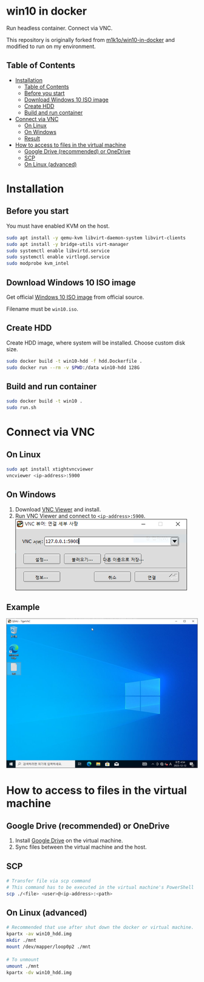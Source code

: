 # win10 in docker

Run headless container. Connect via VNC.

This repository is originally forked from [m1k1o/win10-in-docker](
	https://github.com/m1k1o/win10-in-docker) and modified to run on my environment.

## Table of Contents
- [Installation](#Installation)
	- [Table of Contents](#table-of-contents)
	- [Before you start](#before-you-start)
	- [Download Windows 10 ISO image](#download-windows-10-iso-image)
	- [Create HDD](#create-hdd)
	- [Build and run container](#build-and-run-container)
- [Connect via VNC](#connect-via-vnc)
	- [On Linux](#on-linux)
	- [On Windows](#on-windows)
	- [Result](#result)
- [How to access to files in the virtual machine](#how-to-access-to-files-in-the-virtual-machine)
	- [Google Drive (recommended) or OneDrive](#google-drive-recommended-or-onedrive)
	- [SCP](#scp)
	- [On Linux (advanced)](#on-linux-advanced)

# Installation

## Before you start

You must have enabled KVM on the host. 

```sh
sudo apt install -y qemu-kvm libvirt-daemon-system libvirt-clients 
sudo apt install -y bridge-utils virt-manager
sudo systemctl enable libvirtd.service
sudo systemctl enable virtlogd.service
sudo modprobe kvm_intel
```

## Download Windows 10 ISO image

Get official [Windows 10 ISO image](https://www.microsoft.com/en-us/software-download/windows10) from official source.

Filename must be `win10.iso`.

## Create HDD

Create HDD image, where system will be installed. Choose custom disk size.

```sh
sudo docker build -t win10-hdd -f hdd.Dockerfile .
sudo docker run --rm -v $PWD:/data win10-hdd 128G
```

## Build and run container

```sh
sudo docker build -t win10 .
sudo run.sh
```

# Connect via VNC
## On Linux

```sh
sudo apt install xtightvncviewer
vncviewer <ip-address>:5900
```

## On Windows
1. Download [VNC Viewer](https://sourceforge.net/projects/tigervnc/files/stable/1.12.0/) and install.
2. Run VNC Viewer and connect to `<ip-address>:5900`.
![viewer_example](images/viewer_example.png)

## Example
![result](images/windows_result.png)

# How to access to files in the virtual machine

## Google Drive (recommended) or OneDrive
1. Install [Google Drive](https://www.google.com/drive/download/) on the virtual machine.
2. Sync files between the virtual machine and the host.

## SCP
```sh
# Transfer file via scp command
# This command has to be executed in the virtual machine's PowerShell
scp ./<file> <user>@<ip-address>:<path>
```

## On Linux (advanced)
```sh
# Recommended that use after shut down the docker or virtual machine.
kpartx -av win10_hdd.img
mkdir ./mnt
mount /dev/mapper/loop0p2 ./mnt

# To unmount
umount ./mnt
kpartx -dv win10_hdd.img
```